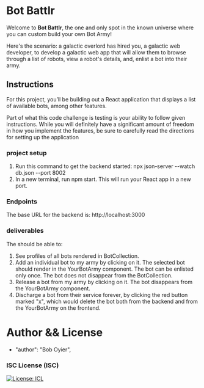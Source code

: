 # Bot Battlr

Welcome to **Bot Battlr**, the one and only spot in the known universe where you
can custom build your own Bot Army!

Here's the scenario: a galactic overlord has hired you, a galactic web developer, to develop a galactic web app that will allow them to browse through a list of robots, view a robot's details, and, enlist a bot into their army.

## Instructions

For this project, you’ll be building out a React application that displays a list of available bots, among other features.

Part of what this code challenge is testing is your ability to follow given instructions. While you will definitely have a significant amount of freedom in how you implement the features, be sure to carefully read the directions for setting up the application

### project setup


1. Run this command to get the backend started: npx json-server --watch db.json --port 8002
2. In a new terminal, run npm start. This will run your React app in a new port.

### Endpoints

The base URL for the backend is: http://localhost:3000

### deliverables
The should be able to:


1. See profiles of all bots rendered in BotCollection.
2. Add an individual bot to my army by clicking on it. The selected bot should render in the YourBotArmy component. The bot can be enlisted only once. The bot does not disappear from the BotCollection.
3. Release a bot from my army by clicking on it. The bot disappears from the YourBotArmy component.
4. Discharge a bot from their service forever, by clicking the red button marked "x", which would delete the bot both from the backend and from the YourBotArmy on the frontend.

# Author && License
* "author": "Bob Oyier",


### ISC License (ISC)
[![License: ICL](https://img.shields.io/badge/License-ISC-blue.svg)](https://opensource.org/licenses/ISC)
